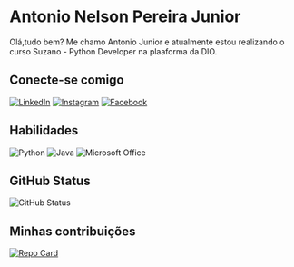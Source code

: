 # Antonio Nelson Pereira Junior

Olá,tudo bem? Me chamo Antonio Junior e atualmente estou realizando o curso Suzano - Python Developer na plaaforma da DIO.

## Conecte-se comigo
[![LinkedIn](https://img.shields.io/badge/LinkedIn-000?style=for-the-badge&logo=LinkedIn)](https://www.linkedin.com/in/antonio-junior-29426678/)
[![Instagram](https://img.shields.io/badge/Instagram-000?style=for-the-badge&logo=instagram)](https://www.instagram.com/antonionp.jr/)
[![Facebook](https://img.shields.io/badge/Facebook-000?style=for-the-badge&logo=Facebook)](https://www.facebook.com/junimfla)

## Habilidades
![Python](https://img.shields.io/badge/Python-000?style=for-the-badge&logo=python)
![Java](https://img.shields.io/badge/Git-000?style=for-the-badge&logo=git)
![Microsoft Office](https://img.shields.io/badge/Microsoft_Office-D83B01?style=for-the-badge&logo=microsoft-office&logoColor=white)

## GitHub Status
![GitHub Status](https://github-readme-stats.vercel.app/api?username=antonionpj&theme=transparent&bg_color=000&border_color=30A3DC&show_icons=true&icon_color=30A3DC&title_color=E94D5F&text_color=FFF&hide_title=true&hide=stars)

## Minhas contribuições
[![Repo Card](https://github-readme-stats.vercel.app/api/pin/?username=antonionpj&repo=dio-lab-open-source&bg_color=000&border_color=30A3DC&show_icons=true&icon_color=30A3DC&title_color=E9D5F&text_color=FFF)](https://github.com/antonionpj/dio-lab-open-source.git)